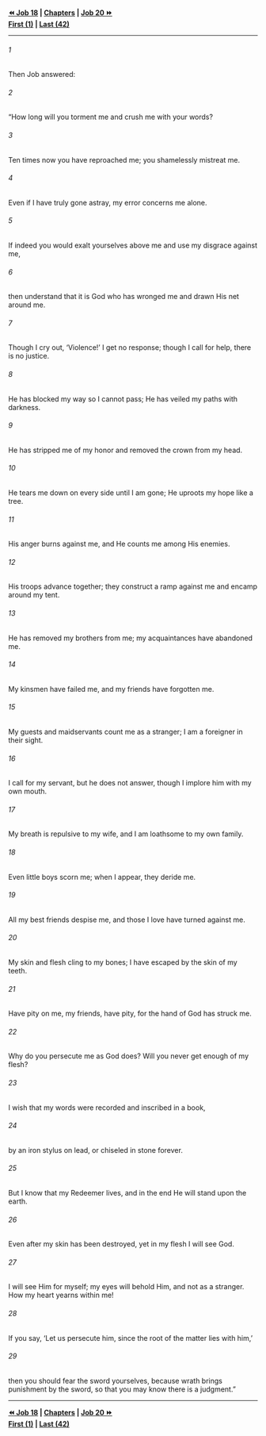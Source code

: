   
**[⏪ Job 18](./Job%2018.md) | [Chapters](./_index.md) | [Job 20 ⏩](./Job%2020.md)**  
**[First (1)](./Job%201.md) | [Last (42)](./Job%2042.md)**  
  
---  
  
###### 1  
Then Job answered:  
  
###### 2  
“How long will you torment me and crush me with your words?  
  
###### 3  
Ten times now you have reproached me; you shamelessly mistreat me.  
  
###### 4  
Even if I have truly gone astray, my error concerns me alone.  
  
###### 5  
If indeed you would exalt yourselves above me and use my disgrace against me,  
  
###### 6  
then understand that it is God who has wronged me and drawn His net around me.  
  
###### 7  
Though I cry out, ‘Violence!’ I get no response; though I call for help, there is no justice.  
  
###### 8  
He has blocked my way so I cannot pass; He has veiled my paths with darkness.  
  
###### 9  
He has stripped me of my honor and removed the crown from my head.  
  
###### 10  
He tears me down on every side until I am gone; He uproots my hope like a tree.  
  
###### 11  
His anger burns against me, and He counts me among His enemies.  
  
###### 12  
His troops advance together; they construct a ramp against me and encamp around my tent.  
  
###### 13  
He has removed my brothers from me; my acquaintances have abandoned me.  
  
###### 14  
My kinsmen have failed me, and my friends have forgotten me.  
  
###### 15  
My guests and maidservants count me as a stranger; I am a foreigner in their sight.  
  
###### 16  
I call for my servant, but he does not answer, though I implore him with my own mouth.  
  
###### 17  
My breath is repulsive to my wife, and I am loathsome to my own family.  
  
###### 18  
Even little boys scorn me; when I appear, they deride me.  
  
###### 19  
All my best friends despise me, and those I love have turned against me.  
  
###### 20  
My skin and flesh cling to my bones; I have escaped by the skin of my teeth.  
  
###### 21  
Have pity on me, my friends, have pity, for the hand of God has struck me.  
  
###### 22  
Why do you persecute me as God does? Will you never get enough of my flesh?  
  
###### 23  
I wish that my words were recorded and inscribed in a book,  
  
###### 24  
by an iron stylus on lead, or chiseled in stone forever.  
  
###### 25  
But I know that my Redeemer lives, and in the end He will stand upon the earth.  
  
###### 26  
Even after my skin has been destroyed, yet in my flesh I will see God.  
  
###### 27  
I will see Him for myself; my eyes will behold Him, and not as a stranger. How my heart yearns within me!  
  
###### 28  
If you say, ‘Let us persecute him, since the root of the matter lies with him,’  
  
###### 29  
then you should fear the sword yourselves, because wrath brings punishment by the sword, so that you may know there is a judgment.”  
  
  
---  
  
**[⏪ Job 18](./Job%2018.md) | [Chapters](./_index.md) | [Job 20 ⏩](./Job%2020.md)**  
**[First (1)](./Job%201.md) | [Last (42)](./Job%2042.md)**  
  
